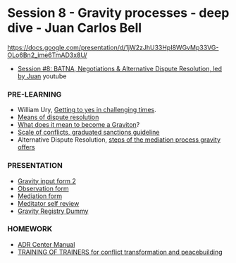 # Session 8 - Gravity processes - deep dive - Juan Carlos Bell

https://docs.google.com/presentation/d/1jW2zJhU33HpI8WGvMp33VG-OLo6Bn2_ime6TmAD3x8U/

* [Session #8: BATNA, Negotiations & Alternative Dispute Resolution, led by Juan](https://www.youtube.com/watch?v=s-S-Vgt5X_I&list=PLusWL9gf0FIR0H9kyss3Dotwx7Mjr2p_h&index=8) youtube

### PRE-LEARNING

- William Ury, [Getting to yes in challenging times](https://www.youtube.com/watch?v=-2lcXp-MiVQ&t=749s).
- [Means of dispute resolution](https://roderic.uv.es/bitstream/handle/10550/73308/Lessons.pdf?sequence=1)
- [What does it mean to become a Graviton](https://forum.tecommons.org/t/gravity-role-design/174)?
- [Scale of conflicts, graduated sanctions guideline](https://forum.tecommons.org/t/scale-of-conflicts-graduated-sanction-guideline/234)
- Alternative Dispute Resolution, [steps of the mediation process gravity offers](https://forum.tecommons.org/t/gravity-easy-step-by-step/354)

### PRESENTATION

- [Gravity input form 2](https://the-commons-stack.typeform.com/to/rCVsK5RK)
- [Observation form](https://docs.google.com/document/d/1LbytXdLBu3XC9BBTQA6aiZYPC02j-fxcRoiqtUDdGyg/edit)
- [Mediation form](https://docs.google.com/document/d/1RgL9QANBhq6KqtETCYEEEsFSJvHUw0K5VD58qWPUBTk/edit)
- [Meditator self review](https://docs.google.com/document/d/1sXO3AEEd6oWYxQqaZrbAq5Zi8C4ZVGNEmp-vtfIZqSc/edit)
- [Gravity Registry Dummy](https://docs.google.com/spreadsheets/d/1H6nNo9fuKgZR0_9nltL0OnYdAjcnt9XBIJbREUJC-lI/edit#gid=0)

### HOMEWORK

- [ADR Center Manual](https://drive.google.com/file/d/1BoTw4Doltcow_5JYj2MUIyVPwqBiRRyW/view?usp=sharing)
- [TRAINING OF TRAINERS for conflict transformation and peacebuilding](https://pdf.usaid.gov/pdf_docs/PNADM806.pdf)
